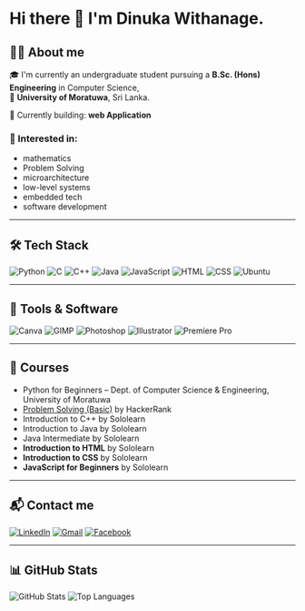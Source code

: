 # Hi there 👋 I'm Dinuka Withanage.

## 👨‍💻 About me
🎓 I'm currently an undergraduate student pursuing a **B.Sc. (Hons) Engineering** in Computer Science,  
📍 **University of Moratuwa**, Sri Lanka.

🔧 Currently building: **web Application**

### 🌱 Interested in:
- mathematics
- Problem Solving
- microarchitecture
- low-level systems
- embedded tech
- software development

---

## 🛠️ Tech Stack
![Python](https://img.shields.io/badge/Python-3776AB?style=flat&logo=python&logoColor=white)
![C](https://img.shields.io/badge/C-00599C?style=flat&logo=c&logoColor=white)
![C++](https://img.shields.io/badge/C++-00599C?style=flat&logo=c%2B%2B&logoColor=white)
![Java](https://img.shields.io/badge/Java-ED8B00?style=flat&logo=java&logoColor=white)
![JavaScript](https://img.shields.io/badge/JavaScript-F7DF1E?style=flat&logo=javascript&logoColor=black)
![HTML](https://img.shields.io/badge/HTML-E34F26?style=flat&logo=html5&logoColor=white)
![CSS](https://img.shields.io/badge/CSS-1572B6?style=flat&logo=css3&logoColor=white)
![Ubuntu](https://img.shields.io/badge/Ubuntu-E95420?style=flat&logo=ubuntu&logoColor=white)

---

## 🎨 Tools & Software
![Canva](https://img.shields.io/badge/Canva-00C4CC?style=flat&logo=canva&logoColor=white)
![GIMP](https://img.shields.io/badge/GIMP-5C5543?style=flat&logo=gimp&logoColor=white)
![Photoshop](https://img.shields.io/badge/Adobe%20Photoshop-31A8FF?style=flat&logo=Adobe%20Photoshop&logoColor=white)
![Illustrator](https://img.shields.io/badge/Adobe%20Illustrator-FF9A00?style=flat&logo=Adobe%20Illustrator&logoColor=white)
![Premiere Pro](https://img.shields.io/badge/Premiere%20Pro-9999FF?style=flat&logo=adobe-premiere-pro&logoColor=white)

---

## 📘 Courses
- Python for Beginners – Dept. of Computer Science & Engineering, University of Moratuwa  
- [Problem Solving (Basic)](https://www.hackerrank.com/) by HackerRank  
- Introduction to C++ by Sololearn  
- Introduction to Java by Sololearn  
- Java Intermediate by Sololearn
- **Introduction to HTML** by Sololearn  
- **Introduction to CSS** by Sololearn  
- **JavaScript for Beginners** by Sololearn

---

## 📬 Contact me
[![LinkedIn](https://img.shields.io/badge/-LinkedIn-0077B5?style=flat&logo=Linkedin&logoColor=white)](https://www.linkedin.com/in/dinukawithange)
[![Gmail](https://img.shields.io/badge/-Gmail-D14836?style=flat&logo=Gmail&logoColor=white)](mailto:dinukakeshara55@gmail.com)
[![Facebook](https://img.shields.io/badge/Facebook-1877F2?style=flat&logo=facebook&logoColor=white)]([https://www.facebook.com/yourprofile](https://www.facebook.com/dinukawithanage))

---

## 📊 GitHub Stats
![GitHub Stats](https://github-readme-stats.vercel.app/api?username=dinukezara&show_icons=true&theme=dark)
![Top Languages](https://github-readme-stats.vercel.app/api/top-langs/?username=dinukezara&layout=compact&theme=dark)


<!--
**dinukezara/dinukezara** is a ✨ _special_ ✨ repository because its `README.md` (this file) appears on your GitHub profile.

Here are some ideas to get you started:

- 🔭 I’m currently working on ...
- 🌱 I’m currently learning ...
- 👯 I’m looking to collaborate on ...
- 🤔 I’m looking for help with ...
- 💬 Ask me about ...
- 📫 How to reach me: ...
- 😄 Pronouns: ...
- ⚡ Fun fact: ...
-->
